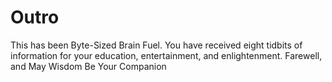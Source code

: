 # Outro

This has been Byte-Sized Brain Fuel. You have received eight tidbits of information for your education, entertainment, and enlightenment. Farewell, and May Wisdom Be Your Companion

